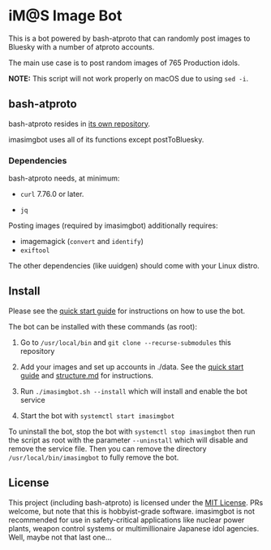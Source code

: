 # iM@S Image Bot

This is a bot powered by bash-atproto that can randomly post images to Bluesky with a number of atproto accounts.

The main use case is to post random images of 765 Production idols.

**NOTE:** This script will not work properly on macOS due to using `sed -i`.

## bash-atproto

bash-atproto resides in [its own repository](https://tangled.sh/@did:plc:s2cyuhd7je7eegffpnurnpud/bash-atproto).

imasimgbot uses all of its functions except postToBluesky.

### Dependencies

bash-atproto needs, at minimum:

* `curl` 7.76.0 or later.

* `jq`

Posting images (required by imasimgbot) additionally requires:

* imagemagick (`convert` and `identify`)
* `exiftool`

The other dependencies (like uuidgen) should come with your Linux distro.

## Install

Please see the [quick start guide](docs/QSG.md) for instructions on how to use the bot.

The bot can be installed with these commands (as root):

1. Go to `/usr/local/bin` and `git clone --recurse-submodules` this repository

2. Add your images and set up accounts in ./data. See the [quick start guide](docs/QSG.md) and [structure.md](docs/structure.md) for instructions.

3. Run `./imasimgbot.sh --install` which will install and enable the bot service

4. Start the bot with `systemctl start imasimgbot`

To uninstall the bot, stop the bot with `systemctl stop imasimgbot` then run the script as root with the parameter `--uninstall` which will disable and remove the service file. Then you can remove the directory `/usr/local/bin/imasimgbot` to fully remove the bot.

## License

This project (including bash-atproto) is licensed under the [MIT License](LICENSE). PRs welcome, but note that this is hobbyist-grade software. imasimgbot is not recommended for use in safety-critical applications like nuclear power plants, weapon control systems or multimillionaire Japanese idol agencies. Well, maybe not that last one...
